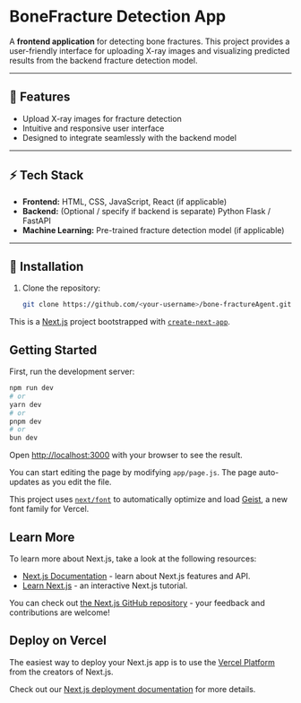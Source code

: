 # BoneFracture Detection App

A **frontend application** for detecting bone fractures. This project provides a user-friendly interface for uploading X-ray images and visualizing predicted results from the backend fracture detection model.

---

## 📝 Features

- Upload X-ray images for fracture detection  
- Intuitive and responsive user interface  
- Designed to integrate seamlessly with the backend model  

---

## ⚡ Tech Stack

- **Frontend:** HTML, CSS, JavaScript, React (if applicable)  
- **Backend:** (Optional / specify if backend is separate) Python Flask / FastAPI  
- **Machine Learning:** Pre-trained fracture detection model (if applicable)  

---

## 🚀 Installation

1. Clone the repository:
   ```bash
   git clone https://github.com/<your-username>/bone-fractureAgent.git

This is a [Next.js](https://nextjs.org) project bootstrapped with [`create-next-app`](https://github.com/vercel/next.js/tree/canary/packages/create-next-app).

## Getting Started

First, run the development server:

```bash
npm run dev
# or
yarn dev
# or
pnpm dev
# or
bun dev
```

Open [http://localhost:3000](http://localhost:3000) with your browser to see the result.

You can start editing the page by modifying `app/page.js`. The page auto-updates as you edit the file.

This project uses [`next/font`](https://nextjs.org/docs/app/building-your-application/optimizing/fonts) to automatically optimize and load [Geist](https://vercel.com/font), a new font family for Vercel.

## Learn More

To learn more about Next.js, take a look at the following resources:

- [Next.js Documentation](https://nextjs.org/docs) - learn about Next.js features and API.
- [Learn Next.js](https://nextjs.org/learn) - an interactive Next.js tutorial.

You can check out [the Next.js GitHub repository](https://github.com/vercel/next.js) - your feedback and contributions are welcome!

## Deploy on Vercel

The easiest way to deploy your Next.js app is to use the [Vercel Platform](https://vercel.com/new?utm_medium=default-template&filter=next.js&utm_source=create-next-app&utm_campaign=create-next-app-readme) from the creators of Next.js.

Check out our [Next.js deployment documentation](https://nextjs.org/docs/app/building-your-application/deploying) for more details.
